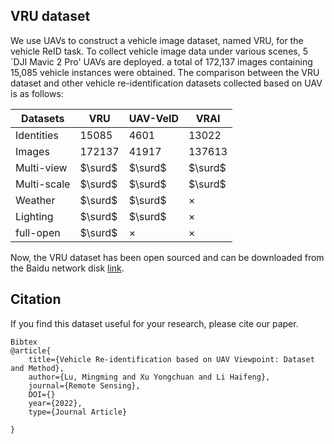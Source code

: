 ## VRU dataset 

We use UAVs to construct a vehicle image dataset, named VRU, for the vehicle ReID task. To collect vehicle image data under various scenes, 5 `DJI Mavic 2 Pro' UAVs are deployed. a total of 172,137 images containing 15,085 vehicle instances were obtained. The comparison between the VRU dataset and other vehicle re-identification datasets collected based on UAV is as follows:

| Datasets    | VRU     | UAV-VeID | VRAI     |
| ----------- | ------- | -------- | -------- |
| Identities  | 15085   | 4601     | 13022    |
| Images      | 172137  | 41917    | 137613   |
| Multi-view  | $\surd$ | $\surd$  | $\surd$  |
| Multi-scale | $\surd$ | $\surd$  | $\surd$  |
| Weather     | $\surd$ | $\surd$  | $\times$ |
| Lighting    | $\surd$ | $\surd$  | $\times$ |
| full-open   | $\surd$ | $\times$ | $\times$ |

Now, the VRU dataset has been open sourced and can be downloaded from the Baidu network disk [link](https://pan.baidu.com/s/1MQZRksYKM-WOh9l9W7R5tQ?pwd=p9tv).

## Citation

If you find this dataset useful for your research, please cite our paper.

```
Bibtex
@article{
	title={Vehicle Re-identification based on UAV Viewpoint: Dataset and Method},
	author={Lu, Mingming and Xu Yongchuan and Li Haifeng},
	journal={Remote Sensing},
	DOI={}
	year={2022},
	type={Journal Article}

}
```

